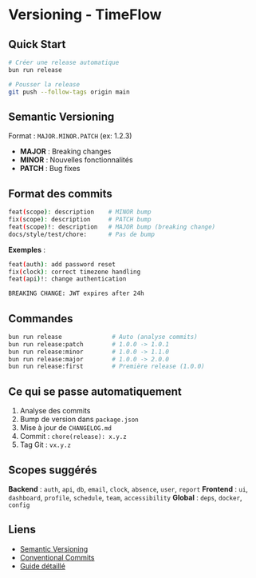 # Versioning - TimeFlow

## Quick Start

```bash
# Créer une release automatique
bun run release

# Pousser la release
git push --follow-tags origin main
```

## Semantic Versioning

Format : `MAJOR.MINOR.PATCH` (ex: 1.2.3)

- **MAJOR** : Breaking changes
- **MINOR** : Nouvelles fonctionnalités
- **PATCH** : Bug fixes

## Format des commits

```bash
feat(scope): description    # MINOR bump
fix(scope): description     # PATCH bump
feat(scope)!: description   # MAJOR bump (breaking change)
docs/style/test/chore:      # Pas de bump
```

**Exemples** :
```bash
feat(auth): add password reset
fix(clock): correct timezone handling
feat(api)!: change authentication

BREAKING CHANGE: JWT expires after 24h
```

## Commandes

```bash
bun run release              # Auto (analyse commits)
bun run release:patch        # 1.0.0 -> 1.0.1
bun run release:minor        # 1.0.0 -> 1.1.0
bun run release:major        # 1.0.0 -> 2.0.0
bun run release:first        # Première release (1.0.0)
```

## Ce qui se passe automatiquement

1. Analyse des commits
2. Bump de version dans `package.json`
3. Mise à jour de `CHANGELOG.md`
4. Commit : `chore(release): x.y.z`
5. Tag Git : `vx.y.z`

## Scopes suggérés

**Backend** : `auth`, `api`, `db`, `email`, `clock`, `absence`, `user`, `report`
**Frontend** : `ui`, `dashboard`, `profile`, `schedule`, `team`, `accessibility`
**Global** : `deps`, `docker`, `config`

## Liens

- [Semantic Versioning](https://semver.org/lang/fr/)
- [Conventional Commits](https://www.conventionalcommits.org/fr/)
- [Guide détaillé](../.github/COMMIT_CONVENTION.md)

